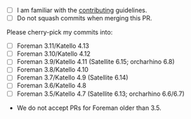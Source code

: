 
* [ ] I am familiar with the [contributing](https://github.com/theforeman/foreman-documentation/blob/master/CONTRIBUTING.md) guidelines.
* [ ] Do not squash commits when merging this PR.

Please cherry-pick my commits into:

* [ ] Foreman 3.11/Katello 4.13
* [ ] Foreman 3.10/Katello 4.12
* [ ] Foreman 3.9/Katello 4.11 (Satellite 6.15; orcharhino 6.8)
* [ ] Foreman 3.8/Katello 4.10
* [ ] Foreman 3.7/Katello 4.9 (Satellite 6.14)
* [ ] Foreman 3.6/Katello 4.8
* [ ] Foreman 3.5/Katello 4.7 (Satellite 6.13; orcharhino 6.6/6.7)
* We do not accept PRs for Foreman older than 3.5.
